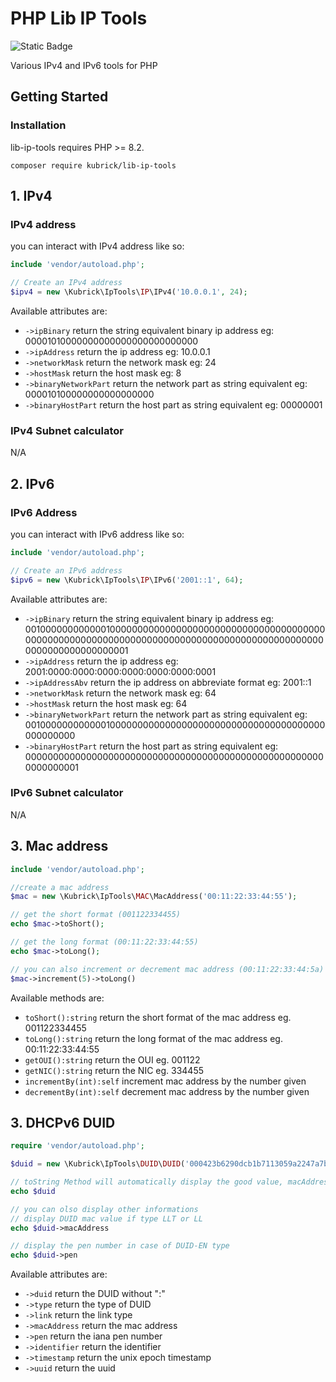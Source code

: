 # PHP Lib IP Tools

![Static Badge](https://img.shields.io/badge/licence-WTFPL_2.0-brightgreen?style=flat)

Various IPv4 and IPv6 tools for PHP

## Getting Started

### Installation

lib-ip-tools requires PHP >= 8.2.

```shell
composer require kubrick/lib-ip-tools
```


## 1. IPv4

### IPv4 address
you can interact with IPv4 address like so:

``` php
include 'vendor/autoload.php';

// Create an IPv4 address
$ipv4 = new \Kubrick\IpTools\IP\IPv4('10.0.0.1', 24);
```
Available attributes are:

-   `->ipBinary` return the string equivalent binary ip address eg: 00001010000000000000000000000000
-   `->ipAddress` return the ip address eg: 10.0.0.1
-   `->networkMask` return the network mask eg: 24
-   `->hostMask` return the host mask eg: 8
-   `->binaryNetworkPart` return the network part as string equivalent eg: 000010100000000000000000
-   `->binaryHostPart` return the host part as string equivalent eg: 00000001

### IPv4 Subnet calculator
N/A

## 2. IPv6

### IPv6 Address

you can interact with IPv6 address like so:

``` php
include 'vendor/autoload.php';

// Create an IPv6 address
$ipv6 = new \Kubrick\IpTools\IP\IPv6('2001::1', 64);
```
Available attributes are:

-   `->ipBinary` return the string equivalent binary ip address eg: 00100000000000010000000000000000000000000000000000000000000000000000000000000000000000000000000000000000000000000000000000000001
-   `->ipAddress` return the ip address eg: 2001:0000:0000:0000:0000:0000:0000:0001
-   `->ipAddressAbv` return the ip address on abbreviate format eg: 2001::1
-   `->networkMask` return the network mask eg: 64
-   `->hostMask` return the host mask eg: 64
-   `->binaryNetworkPart` return the network part as string equivalent eg: 0010000000000001000000000000000000000000000000000000000000000000
-   `->binaryHostPart` return the host part as string equivalent eg: 0000000000000000000000000000000000000000000000000000000000000001

### IPv6 Subnet calculator
N/A

## 3. Mac address

```php
include 'vendor/autoload.php';

//create a mac address
$mac = new \Kubrick\IpTools\MAC\MacAddress('00:11:22:33:44:55');

// get the short format (001122334455)
echo $mac->toShort();

// get the long format (00:11:22:33:44:55)
echo $mac->toLong();

// you can also increment or decrement mac address (00:11:22:33:44:5a)
$mac->increment(5)->toLong()
```
Available methods are:

-   `toShort():string` return the short format of the mac address eg. 001122334455 
-   `toLong():string` return the long format of the mac address eg. 00:11:22:33:44:55
-   `getOUI():string` return the OUI eg. 001122
-   `getNIC():string` return the NIC eg. 334455
-   `incrementBy(int):self` increment mac address by the number given
-   `decrementBy(int):self` decrement mac address by the number given

## 3. DHCPv6 DUID

```php
require 'vendor/autoload.php';

$duid = new \Kubrick\IpTools\DUID\DUID('000423b6290dcb1b7113059a2247a7b12f05');

// toString Method will automatically display the good value, macAddress, uuid or identifier
echo $duid

// you can olso display other informations
// display DUID mac value if type LLT or LL
echo $duid->macAddress 

// display the pen number in case of DUID-EN type
echo $duid->pen
```
Available attributes are:

-   `->duid` return the DUID without ":"
-   `->type` return the type of DUID
-   `->link` return the link type
-   `->macAddress` return the mac address
-   `->pen` return the iana pen number
-   `->identifier` return the identifier
-   `->timestamp` return the unix epoch timestamp
-   `->uuid` return the uuid
